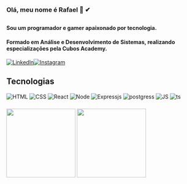 ### Olá, meu nome é Rafael  👊 ✔
##
#### Sou um programador e gamer apaixonado por tecnologia.
#### Formado em Análise e Desenvolvimento de Sistemas, realizando especializações pela Cubos Academy.

[![Linkedln](https://img.shields.io/badge/LinkedIn-0077B5?style=for-the-badge&logo=linkedin&logoColor=white)](https://www.linkedin.com/in/odevrafaeloliveira/)[![Instagram](https://img.shields.io/badge/Instagram-E4405F?style=for-the-badge&logo=instagram&logoColor=white)](https://www.instagram.com/rafoliima/)



## Tecnologias 
<div style = "display: inline_block">
  <img align="center" alt="HTML" src="https://img.shields.io/badge/HTML5-E34F26?style=for-the-badge&logo=html5&logoColor=white">
  <img align="center" alt="CSS" src="https://img.shields.io/badge/CSS3-1572B6?style=for-the-badge&logo=css3&logoColor=white">
  <img align="center" alt="React" src="https://img.shields.io/badge/React-20232A?style=for-the-badge&logo=react&logoColor=61DAFB">
  <img align="center" alt="Node" src="https://img.shields.io/badge/Node.js-43853D?style=for-the-badge&logo=node.js&logoColor=white">
  <img align="center" alt="Expressjs" src="https://img.shields.io/badge/Express.js-404D59?style=for-the-badge">
  <img align="center" alt="postgress" src="https://img.shields.io/badge/PostgreSQL-316192?style=for-the-badge&logo=postgresql&logoColor=white">
  <img align="center" alt="JS" src="https://img.shields.io/badge/JavaScript-323330?style=for-the-badge&logo=javascript&logoColor=F7DF1E">
  <img align="center" alt="ts" src="https://img.shields.io/badge/TypeScript-007ACC?style=for-the-badge&logo=typescript&logoColor=white">
</div>

###

<img height="180em" src="https://github-readme-stats.vercel.app/api?username=imgoomes&show_icons=true&theme=midnight-purple&include_all_commits=true&count_private=true"/>
<img height="180em" src="https://github-readme-stats.vercel.app/api/top-langs/?username=rafael654&layout=compact&langs_count=7&theme=midnight-purple"/>
